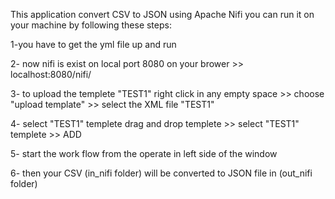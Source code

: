 This application convert CSV to JSON using Apache Nifi
you can run it on your machine by following these steps:

1-you have to get the yml file up and run 

2- now nifi is exist on local port 8080
on your brower >> localhost:8080/nifi/

3- to upload the templete "TEST1"
right click in any empty space >>
choose "upload template" >>
select the XML file "TEST1" 

4- select "TEST1" templete 
drag and drop templete >> 
select "TEST1" templete >> 
ADD

5- start the work flow from the operate in left side of the window 

6- then your CSV (in_nifi folder) will be converted to JSON file in (out_nifi folder)
